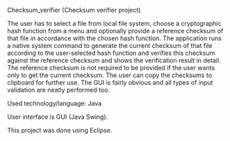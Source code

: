 Checksum_verifier (Checksum verifier project)

The user has to select a file from local file system, choose a cryptographic hash function from a menu and optionally provide a reference checksum of that file in accordance with the chosen hash function. The application runs a native system command to generate the current checksum of that file according to the user-selected hash function and verifies this checksum against the reference checksum and shows the verification result in detail. The reference checksum is not required to be provided if the user wants only to get the current checksum. The user can copy the checksums to clipboard for further use. The GUI is fairly obvious and all types of input validation are neatly performed too.

Used technology/language: Java

User interface is GUI (Java Swing).

This project was done using Eclipse.

